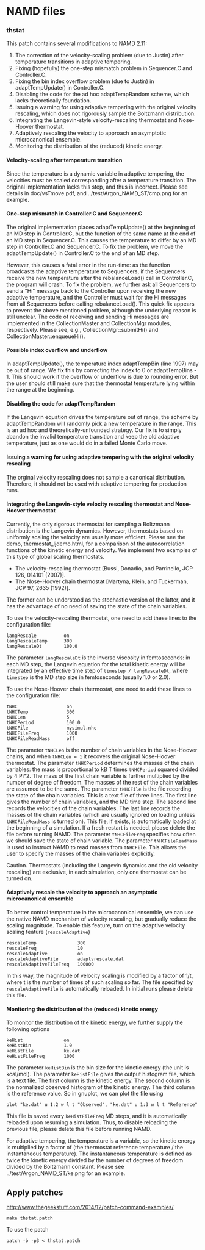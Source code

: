 # NAMD files


### thstat

This patch contains several modifications to NAMD 2.11:

 1. The correction of the velocity-scaling problem (due to Justin) after temperature transitions in adaptive tempering.
 2. Fixing (hopefully) the one-step mismatch problem in Sequencer.C and Controller.C.
 3. Fixing the bin index overflow problem (due to Justin) in adaptTempUpdate() in Controller.C.
 4. Disabling the code for the ad hoc adaptTempRandom scheme, which lacks theoretically foundation.
 5. Issuing a warning for using adaptive tempering with the original velocity rescaling, which does not rigorously sample the Boltzmann distribution.
 6. Integrating the Langevin-style velocity-rescaling thermostat and Nose-Hoover thermostat.
 7. Adaptively rescaling the velocity to approach an asymptotic microcanonical ensemble.
 8. Monitoring the distribution of the (reduced) kinetic energy.


#### Velocity-scaling after temperature transition

Since the temperature is a dynamic variable in adaptive tempering, 
the velocities must be scaled corresponding after a temperature transition.
The original implementation lacks this step, and thus is incorrect.
Please see details in doc/vsTmove.pdf, and ../test/Argon_NAMD_ST/cmp.png for an example.

#### One-step mismatch in Controller.C and Sequencer.C

The original implementation places adaptTempUpdate() at the beginning of an MD step in Controller.C,
but the function of the same name at the end of an MD step in Sequencer.C.
This causes the temperature to differ by an MD step in Controller.C and Sequencer.C.
To fix the problem, we move the adaptTempUpdate() in Controller.C to the end of an MD step.

However, this causes a fatal error in the run-time:
as the function broadcasts the adaptive temperature to Sequencers,
if the Sequencers receive the new temperature after the rebalanceLoad() call in Controller.C,
the program will crash.
To fix the problem, we further ask all Sequencers to send a "Hi" message back to the Controller
upon receiving the new adaptive temperature,
and the Controller must wait for the Hi messages from all Sequencers before calling rebalanceLoad().
This quick fix appears to prevent the above mentioned problem,
although the underlying reason is still unclear.
The code of receiving and sending Hi messages are implemented in the CollectionMaster and CollectionMgr modules, respectively.
Please see, e.g., CollectionMgr::submitHi() and CollectionMaster::enqueueHi().


#### Possible index overflow and underflow

In adaptTempUpdate(), the temperature index adaptTempBin (line 1997) may be out of range.
We fix this by correcting the index to 0 or adaptTempBins - 1.
This should work if the overflow or underflow is due to rounding error.
But the user should still make sure that the thermostat temperature lying within the range at the beginning.

#### Disabling the code for adaptTempRandom

If the Langevin equation drives the temperature out of range,
the scheme by adaptTempRandom will randomly pick a new temperature in the range.
This is an ad hoc and theoretically-unfounded strategy.
Our fix is to simply abandon the invalid temperature transition and keep the old adaptive temperature,
just as one would do in a failed Monte Carlo move.

#### Issuing a warning for using adaptive tempering with the original velocity rescaling

The orginal velocity rescaling does not sample a canonical distribution.
Therefore, it should not be used with adaptive tempering for production runs.

#### Integrating the Langevin-style velocity rescaling thermostat and Nose-Hoover thermostat

Currently, the only rigorous thermostat for sampling a Boltzmann distribution is the Langevin dynamics.
However, thermostats based on uniformly scaling the velocity are usually more efficient.
Please see the demo, thermostat_ljdemo.html, for a comparison of the autocorrelation functions
of the kinetic energy and velocity.
We implement two examples of this type of global scaling thermostats.

* The velocity-rescaling thermostat [Bussi, Donadio, and Parrinello, JCP 126, 014101 (2007)].
* The Nose-Hoover chain thermostat [Martyna, Klein, and Tuckerman, JCP 97, 2635 (1992)].

The former can be understood as the stochastic version of the latter,
and it has the advantage of no need of saving the state of the chain variables.

To use the velocity-rescaling thermostat, one need to add these lines to the configuration file:
```
langRescale          on
langRescaleTemp      300
langRescaleDt        100.0
```
The parameter `langRescaleDt` is the inverse viscosity in femtoseconds:
in each MD step, the Langevin equation for the total kinetic energy
will be integrated by an effective time step of `timestep / langRescaleDt`,
where `timestep` is the MD step size in femtoseconds (usually 1.0 or 2.0).

To use the Nose-Hoover chain thermostat, one need to add these lines to the configuration file:
```
tNHC                  on
tNHCTemp              300
tNHCLen               5
tNHCPeriod            100.0
tNHCFile              mysimul.nhc
tNHCFileFreq          1000
tNHCFileReadMass      off
```
The parameter `tNHCLen` is the number of chain variables in the Nose-Hoover chains,
and when `tNHCLen = 1` it recovers the original Nose-Hoover thermostat.
The parameter `tNHCPeriod` determines the masses of the chain variables:
the mass is proportional to kB T times `tNHCPeriod` squared divided by 4 Pi^2.
The mass of the first chain variable is further multiplied by the number of degree of freedom.
The masses of the rest of the chain variables are assumed to be the same.
The parameter `tNHCFile` is the file recording the state of the chain variables.
This is a text file of three lines.
The first line gives the number of chain variables, and the MD time step.
The second line records the velocities of the chain variables.
The last line records the masses of the chain variables
(which are usually ignored on loading unless `tNHCFileReadMass` is turned on).
This file, if exists, is automatically loaded at the beginning of a simulation.
If a fresh restart is needed, please delete the file before running NAMD.
The parameter `tNHCFileFreq` specifies how often we should save the state of chain variable.
The parameter `tNHCFileReadMass` is used to instruct NAMD to read masses from `tNHCFile`.
This allows the user to specify the masses of the chain variables explicitly.

Caution.  Thermostats (including the Langevin dynamics and the old velocity rescaling) are exclusive,
in each simulation, only one thermostat can be turned on.

#### Adaptively rescale the velocity to approach an asymptotic microcanonical ensemble

To better control temperature in the microcanonical ensemble,
we can use the native NAMD mechanism of velocity rescaling,
but gradually reduce the scaling magnitude.
To enable this feature, turn on the adaptive velocity scaling feature (`rescaleAdaptive`)
```
rescaleTemp               300
rescaleFreq               10
rescaleAdaptive           on
rescaleAdaptiveFile       adaptvrescale.dat
rescaleAdaptiveFileFreq   100000
```
In this way, the magnitude of velocity scaling is modified by a factor of 1/t,
where t is the number of times of such scaling so far.
The file specified by `rescaleAdaptiveFile` is automatically reloaded.
In initial runs please delete this file.


#### Monitoring the distribution of the (reduced) kinetic energy

To monitor the distribution of the kinetic energy,
we further supply the following options
```
keHist               on
keHistBin            1.0
keHistFile           ke.dat
keHistFileFreq       1000
```
The parameter `keHistBin` is the bin size for the kinetic energy (the unit is kcal/mol).
The parameter `keHistFile` gives the output histogram file, which is a text file.
The first column is the kinetic energy.
The second column is the normalized observed histogram of the kinetic energy.
The third column is the reference value.
So in gnuplot, we can plot the file using
```
plot "ke.dat" u 1:2 w l t "Observed", "ke.dat" u 1:3 w l t "Reference"
```
This file is saved every `keHistFileFreq` MD steps,
and it is automatically reloaded upon resuming a simulation.
Thus, to disable reloading the previous file, please delete this file before running NAMD.

For adaptive tempering, the temperature is a variable, so the kinetic energy
is multiplied by a factor of (the thermostat reference temperature / the instantaneous temperature).
The instantaneous temperature is defined as twice the kinetic energy
divided by the number of degrees of freedom divided by the Boltzmann constant.
Please see ../test/Argon_NAMD_ST/ke.png for an example.


## Apply patches

http://www.thegeekstuff.com/2014/12/patch-command-examples/

```
make thstat.patch
```

To use the patch
```
patch -b -p3 < thstat.patch
